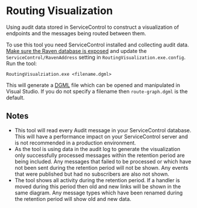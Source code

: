 # Routing Visualization

Using audit data stored in ServiceControl to construct a visualization of endpoints and the messages being routed between them.

To use this tool you need ServiceControl installed and collecting audit data. [Make sure the Raven database is exposed](http://docs.particular.net/servicecontrol/use-ravendb-studio) and update the `ServiceControl/RavenAddress` setting in `RoutingVisualization.exe.config`. Run the tool:

`RoutingVisualziation.exe <filename.dgml>`

This will generate a [DGML](https://en.wikipedia.org/wiki/DGML) file which can be opened and manipulated in Visual Studio. If you do not specify a filename then `route-graph.dgml` is the default.

## Notes

* This tool will read every Audit message in your ServiceControl database. This will have a performance impact on your ServiceControl server and is not recommended in a production environment.
* As the tool is using data in the audit log to generate the visualization only successfully processed messages within the retention period are being included. Any messages that failed to be processed or which have not been sent during the retention period will not be shown. Any events that were published but had no subscribers are also not shown.
* The tool shows all activity during the retention period. If a handler is moved during this period then old and new links will be shown in the same diagram. Any message types which have been renamed during the retention period will show old and new data.
